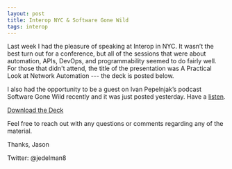 ```yaml
---
layout: post
title: Interop NYC & Software Gone Wild 
tags: interop
---
```


Last week I had the pleasure of speaking at Interop in NYC.  It wasn’t the best turn out for a conference, but all of the sessions that were about automation, APIs, DevOps, and programmability seemed to do fairly well.  For those that didn't attend, the title of the presentation was A Practical Look at Network Automation --- the deck is posted below. 

I also had the opportunity to be a guest on Ivan Pepelnjak’s podcast Software Gone Wild recently and it was just posted yesterday.  Have a [listen](http://blog.ipspace.net/2014/10/network-automation-tools-with-jason.html).

[Download the Deck](/files/edelman-interopnyc-092014pv.pdf)

Feel free to reach out with any questions or comments regarding any of the material.

Thanks,
Jason

Twitter: @jedelman8

